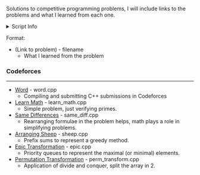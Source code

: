Solutions to competitive programming problems, I will include links to the problems and what I learned from each one.

<details>
<summary>Script Info</summary>
<br>

**`scrape.py`** Scrapes a Codeforces problem page for input and output data, storing them in input.txt and output.txt. 
- Usage: `python scrape.py <url>`

**`btest.sh`** Builds a given program and compares its output to the output in **`output.txt`**. The program output is stored in **`prog_out.txt`**.
- Usage: `bash btest.sh <filename>`

</details>


Format:
- (Link to problem) - filename
	- What I learned from the problem

### Codeforces
---

- [Word](http://codeforces.com/problemset/problem/59/A) - word.cpp
	- Compiling and submitting C++ submissions in Codeforces 
- [Learn Math](http://codeforces.com/problemset/problem/472/A) - learn_math.cpp
	- Simple problem, just verifying primes.
- [Same Differences](http://codeforces.com/problemset/problem/1520/D) - same_diff.cpp
	- Rearranging formulae in the problem helps, math plays a role in simplifying problems. 
- [Arranging Sheep](http://codeforces.com/problemset/problem/1520/E) - sheep.cpp
	- Prefix sums to represent a greedy method. 
- [Epic Transformation](http://codeforces.com/problemset/problem/1506/D) - epic.cpp
	- Priority queues to represent the maximal (or minimal) elements.
- [Permutation Transformation](http://codeforces.com/problemset/problem/1490/D) - perm_transform.cpp
	- Application of divide and conquer, split the array in 2. 


